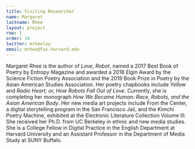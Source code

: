 ```yaml
---
title: Visiting Researcher
name: Margaret
lastname: Rhee
layout: project
row: 1
order: 14
twitter: mrheeloy
email: mrhee@fas.harvard.edu
---
```


Margaret Rhee is the author of *Love, Robot*, named a 2017 Best Book of Poetry by Entropy Magazine and awarded a 2018 Elgin Award by the Science Fiction Poetry Association and the 2019 Book Prize in Poetry by the Asian American Studies Association. Her poetry chapbooks include *Yellow* and *Radio Heart; or, How Robots Fall Out of Love*. Currently, she is completing her monograph *How We Became Human: Race, Robots, and the Asian American Body*. Her new media art projects include From the Center, a digital storytelling program in the San Francisco Jail, and the Kimchi Poetry Machine, exhibited at the Electronic Literature Collection Volume III. She received her Ph.D. from UC Berkeley in ethnic and new media studies. She is a College Fellow in Digital Practice in the English Department at Harvard University and an Assistant Professor in the Department of Media Study at SUNY Buffalo.